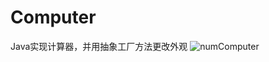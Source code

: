 # Computer
Java实现计算器，并用抽象工厂方法更改外观
![numComputer](https://github.com/liuqasd/Computer/assets/76517079/c843fd1f-1bf7-4bd4-a162-2981d32f8457)
